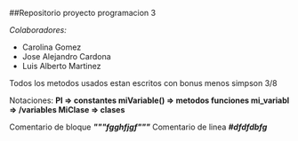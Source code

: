 ##Repositorio proyecto programacion 3


*Colaboradores:*
- Carolina Gomez
- Jose Alejandro Cardona
- Luis Alberto Martinez

Todos los metodos usados estan escritos con bonus menos simpson 3/8

Notaciones:
**PI =>  constantes
miVariable() => metodos funciones
mi_variabl => /variables
MiClase  =>  clases**

Comentario de bloque ***"""fgghfjgf"""***
Comentario de linea ***#dfdfdbfg***